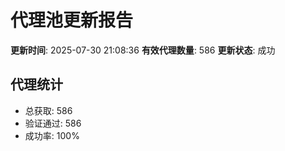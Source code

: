 # 代理池更新报告

**更新时间**: 2025-07-30 21:08:36
**有效代理数量**: 586
**更新状态**:  成功

## 代理统计
- 总获取: 586
- 验证通过: 586
- 成功率: 100%
